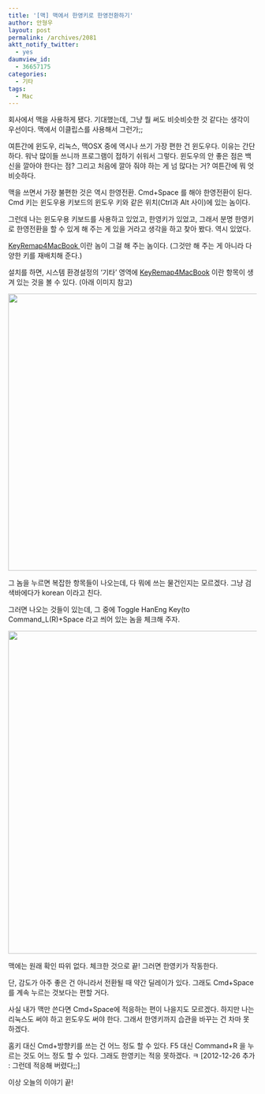 ```yaml
---
title: '[맥] 맥에서 한영키로 한영전환하기'
author: 안형우
layout: post
permalink: /archives/2081
aktt_notify_twitter:
  - yes
daumview_id:
  - 36657175
categories:
  - 기타
tags:
  - Mac
---
```

회사에서 맥을 사용하게 됐다. 기대했는데, 그냥 뭘 써도 비슷비슷한 것 같다는 생각이 우선이다. 맥에서 이클립스를 사용해서 그런가;;

여튼간에 윈도우, 리눅스, 맥OSX 중에 역시나 쓰기 가장 편한 건 윈도우다. 이유는 간단하다. 워낙 많이들 쓰니까 프로그램이 접하기 쉬워서 그렇다. 윈도우의 안 좋은 점은 백신을 깔아야 한다는 점? 그리고 처음에 깔아 줘야 하는 게 넘 많다는 거? 여튼간에 뭐 엇비슷하다.

맥을 쓰면서 가장 불편한 것은 역시 한영전환. Cmd+Space 를 해야 한영전환이 된다. Cmd 키는 윈도우용 키보드의 윈도우 키와 같은 위치(Ctrl과 Alt 사이)에 있는 놈이다.

그런데 나는 윈도우용 키보드를 사용하고 있었고, 한영키가 있었고, 그래서 분명 한영키로 한영전환을 할 수 있게 해 주는 게 있을 거라고 생각을 하고 찾아 봤다. 역시 있었다.

[KeyRemap4MacBook ][1]이란 놈이 그걸 해 주는 놈이다. (그것만 해 주는 게 아니라 다양한 키를 재배치해 준다.)

설치를 하면, 시스템 환경설정의 &#8216;기타&#8217; 영역에 [KeyRemap4MacBook][1] 이란 항목이 생겨 있는 것을 볼 수 있다. (아래 이미지 참고)

<p style="text-align: center;">
  <img class="aligncenter" alt="" src="https://dl.dropbox.com/u/15546257/blog/mytory/keyRemap4MacBook/KeyRemap4MacBookSystemEnvironment.jpg" width="670" height="562" />
</p>

그 놈을 누르면 복잡한 항목들이 나오는데, 다 뭐에 쓰는 물건인지는 모르겠다. 그냥 검색바에다가 korean 이라고 친다.

그러면 나오는 것들이 있는데, 그 중에 Toggle HanEng Key(to Command_L(R)+Space 라고 씌어 있는 놈을 체크해 주자.

<p style="text-align: center;">
  <img class="aligncenter" alt="" src="https://dl.dropbox.com/u/15546257/blog/mytory/keyRemap4MacBook/KeyRemap4MacBookSetup.jpg" width="670" height="655" />
</p>

맥에는 원래 확인 따위 없다. 체크한 것으로 끝! 그러면 한영키가 작동한다.

단, 감도가 아주 좋은 건 아니라서 전환될 때 약간 딜레이가 있다. 그래도 Cmd+Space 를 계속 누르는 것보다는 편할 거다.

사실 내가 맥만 쓴다면 Cmd+Space에 적응하는 편이 나을지도 모르겠다. 하지만 나는 리눅스도 써야 하고 윈도우도 써야 한다. 그래서 한영키까지 습관을 바꾸는 건 차마 못 하겠다.

홈키 대신 Cmd+방향키를 쓰는 건 어느 정도 할 수 있다. F5 대신 Command+R 을 누르는 것도 어느 정도 할 수 있다. 그래도 한영키는 적응 못하겠다. ㅋ [2012-12-26 추가 : 그런데 적응해 버렸다;;]

이상 오늘의 이야기 끝!

 [1]: http://pqrs.org/macosx/keyremap4macbook/